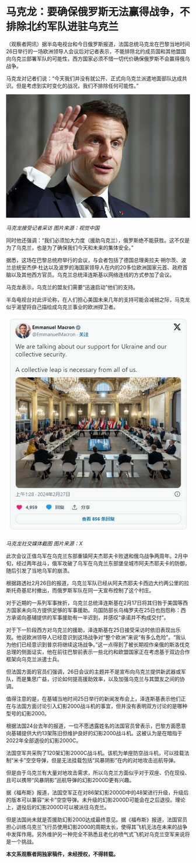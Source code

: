 # 马克龙：要确保俄罗斯无法赢得战争，不排除北约军队进驻乌克兰

（观察者网讯）据半岛电视台和今日俄罗斯报道，法国总统马克龙在巴黎当地时间26日举行的一场欧洲领导人会议后对记者表示，不能排除北约成员国和其他盟国向乌克兰部署军队的可能性，西方国家必须不惜一切代价确保俄罗斯不会赢得俄乌战争。

马克龙对记者们说：“今天我们并没有就公开、正式向乌克兰派遣地面部队达成共识。但是考虑到实时变化的战况，我们不排除任何可能性。”

![f45a5d8fd22815a6460bd6dbc2ece2a3.jpg](https://raw.githubusercontent.com/qqhsx/qqnews_image/main/2024/02/27/马克龙：要确保俄罗斯无法赢得战争，不排除北约军队进驻乌克兰/f45a5d8fd22815a6460bd6dbc2ece2a3.jpg)

_马克龙接受记者采访 图片来源：视觉中国_

同时他还强调：“我们必须加大力度（援助乌克兰），俄罗斯绝不能获胜。这不仅是为了乌克兰，也是为了确保我们今天和未来的集体安全。”

据悉，这场在巴黎总统府举行的会议，与会者包括了德国总理奥拉夫·朔尔茨、波兰总统安杰伊·杜达以及波罗的海国家领导人在内的20多位欧洲国家元首、政府首脑以及其他西方官员。乌克兰总统泽连斯基以网络连线的方式参加了会议。

马克龙表示，乌克兰的盟友们需要“迅速启动”他们的支持。

半岛电视台对此评论称，在人们担心美国未来几年的支持可能会减弱之际，马克龙似乎渴望将自己描绘成乌克兰事业的欧洲捍卫者。

![1185096bbd81fde6153122c6ba4bd583.jpg](https://raw.githubusercontent.com/qqhsx/qqnews_image/main/2024/02/27/马克龙：要确保俄罗斯无法赢得战争，不排除北约军队进驻乌克兰/1185096bbd81fde6153122c6ba4bd583.jpg)

_马克龙社交媒体截图 图片来源：X_

此次会议正值乌军在乌克兰东部重镇阿夫杰耶夫卡败退和俄乌战争两周年。2月中旬，经过两年战斗，俄军攻破了乌军在乌克兰东部堡垒城市阿夫杰耶夫卡的防御，随后引发了当地乌军的崩溃。

根据路透社2月26日的报道，乌克兰军队已经从阿夫杰耶夫卡西边大约两公里的拉斯托奇基尼村撤出，而俄罗斯军队在同一天宣布控制了这个村庄。

对于近期的一系列军事挫折，乌克兰总统泽连斯基在2月17日将其归咎于美国等西方国家未向乌方提供足够的军事援助。乌国防部长乌梅罗夫在25日也抱怨称：西方承诺向基辅提供的军事援助有一半迟到，并感叹“承诺并不构成交付”。

对于下一阶段西方对乌克兰的援助，泽连斯基在25日接受采访时依旧表现出乐观。他说欧洲领导人已经意识到这场战争对“整个欧洲”来说“有多么危险”。“我认为他们已经意识到普京将继续这场战争。”这一点得到了被长期视作亲俄的斯洛伐克总理的侧面证实，他在前往巴黎前表示一些北约和欧盟国家正在考虑基于双边合作框架向乌克兰派遣士兵。

但法国方面的官员们强调，26日会议的主题并不是宣布向乌克兰提供新武器或军队，而是集思广益，讨论如何提高援助效率，以及加强乌克兰与其盟友之间的协调。

值得注意的是，在基辅当地时间25日举行的新闻发布会上，泽连斯基表示他们正在与法国方面讨论引入幻影2000战斗机的事宜，但并没有表明双方讨论的是哪种型号的幻影2000。

根据法国24台去年的报道，一位不愿透露姓名的法国官员曾表示，巴黎方面愿意向基辅提供大约13架陈旧但维护良好的幻影2000战斗机。这被认为是在暗指于2022年全部退役的幻影2000C。

法国空军共采购了120架幻影2000C战斗机。该机为单座防空战斗机，可以挂载法制“米卡”空空导弹，但是无法挂载包括“风暴阴影”在内的对地攻击巡航导弹。

但是由于乌克兰有大量对地攻击需求，所以乌克兰方面似乎对于双座、仍在现役、且可以携带“风暴阴影”巡航导弹的幻影2000D更有兴趣。

据《福布斯》报道，法国空军正在对86架幻影2000D中的48架进行升级，升级后的版本可以兼容“米卡”空空导弹。未升级的幻影2000D可能会在之后退役。理论上，退役后的幻影2000D可以被派往乌克兰。

但是法国尚未就是否援助幻影2000达成最终意见。据《福布斯》报道，法国官员担心训练乌克兰飞行员使用幻影2000的周期太长，使得其飞机无法在未来的战争中发挥作用。另外维护另一种完全不熟悉且老化的喷气式飞机对乌克兰空军来说将是一个挑战。

**本文系观察者网独家稿件，未经授权，不得转载。**

